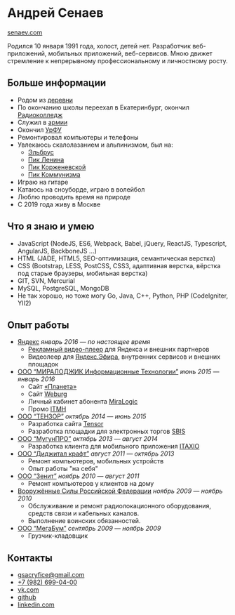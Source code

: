 <!--multilang v0  ru:README.md en:EN.md-->

<!--lang:ru-->
# Андрей Сенаев
<!--lang:en--]
# Andrei Senaev
[!--lang:*-->

[senaev.com](https://senaev.com)

<!--lang:ru-->
Родился 10 января 1991 года, холост, детей нет.
Разработчик веб-приложений, мобильных приложений, веб-сервисов.
Мною движет стремление к непрерывному профессиональному и личностному росту.
<!--lang:en--]
Born January 10, 1991, single, no children.
Developer of web applications, mobile applications, web services.
I am driven by the desire for continuous professional and personal growth.
[!--lang:*-->

<!--lang:ru-->
## Больше информации
<!--lang:en--]
## More info
[!--lang:*-->

<!--lang:ru-->
* Родом из [деревни](https://ru.wikipedia.org/wiki/%D0%A1%D0%B8%D0%BC%D0%B8%D0%BD%D1%87%D0%B8)
* По окончанию школы переехал в Екатеринбург, окончил [Радиоколледж](http://www.urtt.ru/)
* Служил в [армии](https://vk.com/club22405400)
* Окончил [УрФУ](https://urfu.ru/ru/)
* Ремонтировал компьютеры и телефоны
* Увлекаюсь скалолазанием и альпинизмом, был на:
  * [Эльбрус](https://ru.wikipedia.org/wiki/%D0%AD%D0%BB%D1%8C%D0%B1%D1%80%D1%83%D1%81)
  * [Пик Ленина](https://ru.wikipedia.org/wiki/%D0%9F%D0%B8%D0%BA_%D0%9B%D0%B5%D0%BD%D0%B8%D0%BD%D0%B0)
  * [Пик Корженевской](https://ru.wikipedia.org/wiki/%D0%9F%D0%B8%D0%BA_%D0%9A%D0%BE%D1%80%D0%B6%D0%B5%D0%BD%D0%B5%D0%B2%D1%81%D0%BA%D0%BE%D0%B9)
  * [Пик Коммунизма](https://ru.wikipedia.org/wiki/%D0%9F%D0%B8%D0%BA_%D0%98%D1%81%D0%BC%D0%BE%D0%B8%D0%BB%D0%B0_%D0%A1%D0%BE%D0%BC%D0%BE%D0%BD%D0%B8)
* Играю на гитаре
* Катаюсь на сноуборде, играю в волейбол
* Люблю проводить время на природе
* С 2019 года живу в Москве
<!--lang:en--]
* Originally from the [village](https://ru.wikipedia.org/wiki/%D0%A1%D0%B8%D0%BC%D0%B8%D0%BD%D1%87%D0%B8)
* After school moved to Yekaterinburg and graduated [College of a name of A.S.Popov](http://www.urtt.ru/)
* Served in [army](https://vk.com/club22405400)
* Graduated [Ural Federal University](https://urfu.ru/ru/)
* Arter army I was repairing computers and phones for a few years
* Like rock climbing and mountaineering:
  * [Elbrus](https://en.wikipedia.org/wiki/Mount_Elbrus)
  * [Lenin Peak](https://en.wikipedia.org/wiki/Lenin_Peak)
  * [Peak Korzhenevskaya](https://en.wikipedia.org/wiki/Peak_Korzhenevskaya)
  * [Ismoil Somoni Peak](https://en.wikipedia.org/wiki/Ismoil_Somoni_Peak)
* Play guitar
* Like snowboarding and playing volleyball
* Love spending time in nature
* Since 2019 I live in Moscow
[!--lang:*-->

<!--lang:ru-->
## Что я знаю и умею
<!--lang:en--]
## What I can
[!--lang:*-->

<!--lang:ru-->
* JavaScript (NodeJS, ES6, Webpack, Babel, jQuery, ReactJS, Typescript, AngularJS, BackboneJS …)
* HTML (JADE, HTML5, SEO-оптимизация, семантическая верстка)
* CSS (Bootstrap, LESS, PostCSS, CSS3, адаптивная верстка, вёрстка под старые браузеры, мобильная верстка)
* GIT, SVN, Mercurial
* MySQL, PostgreSQL, MongoDB
* Не так хорошо, но тоже могу Go, Java, C++, Python, PHP (CodeIgniter, YII2)
<!--lang:en--]
* JavaScript (NodeJS, ES6, Webpack, Babel, jQuery, ReactJS, Typescript, AngularJS, BackboneJS …)
* HTML (JADE, HTML5, SEO-optimization, semantic layout)
* CSS (Bootstrap, LESS, PostCSS, CSS3, adaptive layout, layout for old browsers, mobile layout)
* GIT, SVN, Mercurial
* MySQL, PostgreSQL, MongoDB
* Not so good, but I can write code in Go, Java, C++, Python, PHP (CodeIgniter, YII2)
[!--lang:*-->

<!--lang:ru-->
## Опыт работы
<!--lang:en--]
## Work experience
[!--lang:*-->

<!--lang:ru-->
* [Яндекс](http://yandex.ru/) _январь 2016 — по настоящее время_
  * [Рекламный видео-плеер](https://yandex.ru/dev/video-sdk/doc/dg/concepts/about-docpage/) для Яндекса и внешних партнеров
  * Видеолеер для [Яндекс.Эфира](https://yandex.ru/efir), внутренних сервисов и внешних площадок
* [ООО “МИРАЛОДЖИК Информационные Технологии”](https://miralogic.ru/) _июнь 2015 — январь 2016_
  * Сайт [«Планета»](https://planeta.tc/)
  * Сайт [Weburg](https://weburg.net/)
  * Личный кабинет абонента [MiraLogic](https://my.miralogic.ru/)
  * Промо [ITMH](https://itmh.ru/)
* [ООО “ТЕНЗОР”](https://tensor.ru/) _октябрь 2014 — июнь 2015_
  * Разработка сайта [Tensor](https://tensor.ru/)
  * Разработка площадки для электронных торгов [SBIS](https://wi.sbis.ru/)
* [ООО “МугунПРО”](http://mugun.pro/) _октябрь 2013 — август 2014_
  * Разработка клиента для мобильного приложения [ITAXIO](https://play.google.com/store/apps/details?id=com.itaxio.client)
* [ООО “Диджитал крафт”](https://dicraft.ru/) _август 2011 — октябрь 2013_
  * Ремонт компьютеров, мобильных устройств
  * Опыт работы "на себя"
* [ООО “Зенит”](http://oneday-repair.ru/) _ноябрь 2010 — август 2011_
  * Ремонт компьютеров у клиентов на дому
* [Вооружённые Силы Российской Федерации](http://mil.ru/index.htm) _ноябрь 2009 — ноябрь 2010_
  * Обслуживание и ремонт радиолокационного оборудования, средств связи и кабельных каналов. 
  * Выполнение воинских обязанностей.
* [ООО “МегаБум”](http://sferamm.ru/) _cентябрь 2009 — ноябрь 2009_
  * Грузчик-кладовщик
<!--lang:en--]
* [Yandex](http://yandex.ru/) _january 2016 — to whis day_
  * [Ad video-player](https://yandex.ru/dev/video-sdk/doc/dg/concepts/about-docpage/) for Yandex and external partners
  * Videoplayer for [Yandex.Efir](https://yandex.ru/efir), internal services and external sites
* [LTC “MIRALOGIC Information Technologies”](https://miralogic.ru/) _june 2015 — january 2016_
  * Website [«Planeta»](https://planeta.tc/)
  * Website [Weburg](https://weburg.net/)
  * Personal account page for [MiraLogic](https://my.miralogic.ru/)
  * Promo website [ITMH](https://itmh.ru/)
* [LTC “Tensor”](https://tensor.ru/) _october 2014 — june 2015_
  * Development of a [Tensor](https://tensor.ru/) website
  * Development of a electronic trading platform [SBIS](https://wi.sbis.ru/)
* [LTC “MugunPRO”](http://mugun.pro/) _october 2013 — august 2014_
  * Development of a mobile application for taxi [ITAXIO](https://play.google.com/store/apps/details?id=com.itaxio.client)
* [LTC “Digital Craft”](https://dicraft.ru/) _august 2011 — october 2013_
  * Computers and phones repairing
  * Self-employing experience
* [LTC “Zenit”](http://oneday-repair.ru/) _november 2010 — august 2011_
  * Computers and phones repairing with departure on the house
* [Russian Army](http://mil.ru/index.htm) _november 2009 — november 2010_
  * Maintenance and repair of radar equipment, communications and cable channels.
  * Performance of military duties.
* [LTC “Megabum”](http://sferamm.ru/) _september 2009 — november 2009_
  * Porter-storekeeper
[!--lang:*-->

<!--lang:ru-->
## Контакты
<!--lang:en--]
## Contacts
[!--lang:*-->

* [gsacryfice@gmail.com](mailto:gsacryfice@gmail.com)
* [+7 (982) 699-04-00](tel:+79826990400)
* [vk.com](https://vk.com/senaev)
* [github](https://github.com/senaev)
* [linkedin.com](https://www.linkedin.com/in/andrey-senaev-942232137/)
